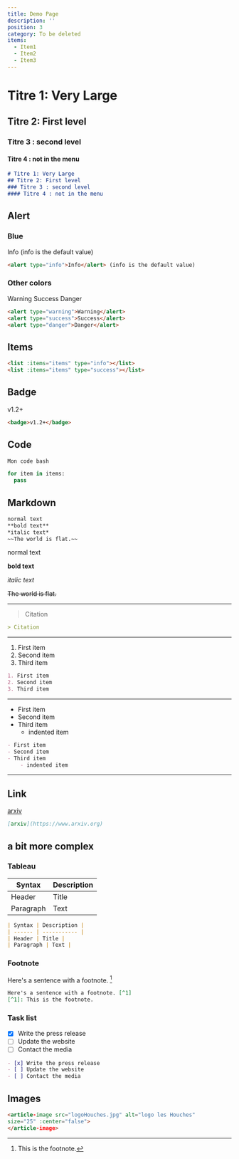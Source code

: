 ```yaml
---
title: Demo Page
description: ''
position: 3
category: To be deleted
items:
  - Item1
  - Item2
  - Item3
---
```

# Titre 1: Very Large
## Titre 2: First level
### Titre 3 : second level
#### Titre 4 : not in the menu

``` markdown
# Titre 1: Very Large
## Titre 2: First level
### Titre 3 : second level
#### Titre 4 : not in the menu
```


## Alert


### Blue
<alert type="info">Info</alert> (info is the default value)
```markdown 
<alert type="info">Info</alert> (info is the default value)
```

### Other colors
<alert type="warning">Warning</alert>
<alert type="success">Success</alert>
<alert type="danger">Danger</alert>

```markdown 
<alert type="warning">Warning</alert>
<alert type="success">Success</alert>
<alert type="danger">Danger</alert>
```


## Items
<list :items="items" type="info"></list>
<list :items="items" type="success"></list>
```markdown
<list :items="items" type="info"></list>
<list :items="items" type="success"></list>
```

## Badge
<badge>v1.2+</badge>

```markdown
<badge>v1.2+</badge>
```

## Code

<code-group>
  <code-block label="Bash" active>

  ```bash
  Mon code bash
  ```

  </code-block>
  <code-block label="Python">

  ```python
  for item in items:
    pass 
  ```

  </code-block>
</code-group>

## Markdown

```markdown
normal text 
**bold text**
*italic text*
~~The world is flat.~~
```

normal text 

**bold text**

*italic text*

~~The world is flat.~~

---

> Citation 

```markdown
> Citation 
```

---

1. First item
2. Second item
3. Third item

```markdown
1. First item
2. Second item
3. Third item
```
---


- First item
- Second item
- Third item
    - indented item

```markdown
- First item
- Second item
- Third item
    - indented item
```
---
## Link

[arxiv](https://www.arxiv.org)

```markdown
[arxiv](https://www.arxiv.org)
```


## a bit more complex

### Tableau


| Syntax | Description |
| ------ | ----------- |
| Header | Title |
| Paragraph | Text |

```markdown
| Syntax | Description |
| ------ | ----------- |
| Header | Title |
| Paragraph | Text |
```
### Footnote 
Here's a sentence with a footnote. [^1]
[^1]: This is the footnote.

```markdown
Here's a sentence with a footnote. [^1]
[^1]: This is the footnote.
```

### Task list
- [x] Write the press release
- [ ] Update the website
- [ ] Contact the media

```markdown
- [x] Write the press release
- [ ] Update the website
- [ ] Contact the media
```
## Images

<article-image src="logoHouches.jpg" alt="logo les Houches" 
size="25" :center="false">
</article-image>


 ``` markdown
<article-image src="logoHouches.jpg" alt="logo les Houches" 
size="25" :center="false">
</article-image>
```

